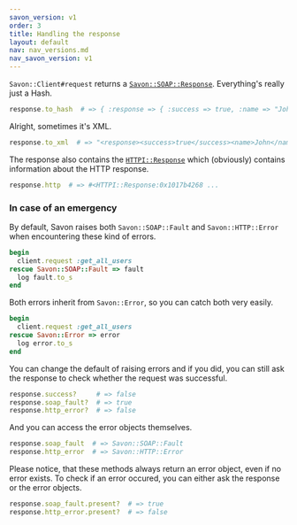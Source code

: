 ```yaml
---
savon_version: v1
order: 3
title: Handling the response
layout: default
nav: nav_versions.md
nav_savon_version: v1
---
```


`Savon::Client#request` returns a
[`Savon::SOAP::Response`](http://github.com/savonrb/savon/blob/master/lib/savon/soap/response.rb).
Everything's really just a Hash.

``` ruby
response.to_hash  # => { :response => { :success => true, :name => "John" } }
```

Alright, sometimes it's XML.

``` ruby
response.to_xml  # => "<response><success>true</success><name>John</name></response>"
```

The response also contains the [`HTTPI::Response`](http://github.com/savonrb/httpi/blob/master/lib/httpi/response.rb)
which (obviously) contains information about the HTTP response.

``` ruby
response.http  # => #<HTTPI::Response:0x1017b4268 ...
```

### In case of an emergency

By default, Savon raises both `Savon::SOAP::Fault` and `Savon::HTTP::Error` when encountering these
kind of errors.

``` ruby
begin
  client.request :get_all_users
rescue Savon::SOAP::Fault => fault
  log fault.to_s
end
```

Both errors inherit from `Savon::Error`, so you can catch both very easily.

``` ruby
begin
  client.request :get_all_users
rescue Savon::Error => error
  log error.to_s
end
```

You can change the default of raising errors and if you did, you can still ask the response to check
whether the request was successful.

``` ruby
response.success?     # => false
response.soap_fault?  # => true
response.http_error?  # => false
```

And you can access the error objects themselves.

``` ruby
response.soap_fault  # => Savon::SOAP::Fault
response.http_error  # => Savon::HTTP::Error
```

Please notice, that these methods always return an error object, even if no error exists. To check if
an error occured, you can either ask the response or the error objects.

``` ruby
response.soap_fault.present?  # => true
response.http_error.present?  # => false
```
